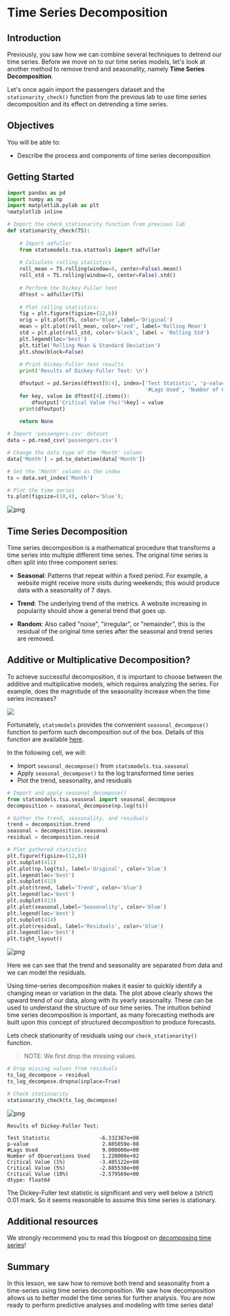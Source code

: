 
# Time Series Decomposition

## Introduction

Previously, you saw how we can combine several techniques to detrend our time series. Before we move on to our time series models, let's look at another method to remove trend and seasonality, namely **Time Series Decomposition**.

Let's once again import the passengers dataset and the `stationarity_check()` function from the previous lab to use time series decomposition and its effect on detrending a time series.

## Objectives

You will be able to:

- Describe the process and components of time series decomposition 


## Getting Started


```python
import pandas as pd
import numpy as np
import matplotlib.pylab as plt
%matplotlib inline

# Import the check_stationarity function from previous lab
def stationarity_check(TS):
    
    # Import adfuller
    from statsmodels.tsa.stattools import adfuller
    
    # Calculate rolling statistics
    roll_mean = TS.rolling(window=8, center=False).mean()
    roll_std = TS.rolling(window=8, center=False).std()
    
    # Perform the Dickey Fuller test
    dftest = adfuller(TS) 
    
    # Plot rolling statistics:
    fig = plt.figure(figsize=(12,6))
    orig = plt.plot(TS, color='blue',label='Original')
    mean = plt.plot(roll_mean, color='red', label='Rolling Mean')
    std = plt.plot(roll_std, color='black', label = 'Rolling Std')
    plt.legend(loc='best')
    plt.title('Rolling Mean & Standard Deviation')
    plt.show(block=False)
    
    # Print Dickey-Fuller test results
    print('Results of Dickey-Fuller Test: \n')

    dfoutput = pd.Series(dftest[0:4], index=['Test Statistic', 'p-value', 
                                             '#Lags Used', 'Number of Observations Used'])
    for key, value in dftest[4].items():
        dfoutput['Critical Value (%s)'%key] = value
    print(dfoutput)
    
    return None

# Import 'passengers.csv' dataset
data = pd.read_csv('passengers.csv')

# Change the data type of the 'Month' column
data['Month'] = pd.to_datetime(data['Month'])

# Set the 'Month' column as the index
ts = data.set_index('Month')

# Plot the time series
ts.plot(figsize=(10,4), color='blue');
```


![png](index_files/index_1_0.png)


## Time Series Decomposition

Time series decomposition is a mathematical procedure that transforms a time series into multiple different time series. The original time series is often split into three component series:

- **Seasonal**: Patterns that repeat within a fixed period. For example, a website might receive more visits during weekends; this would produce data with a seasonality of 7 days.

- **Trend**: The underlying trend of the metrics. A website increasing in popularity should show a general trend that goes up.

- **Random**: Also called "noise", "irregular", or "remainder", this is the residual of the original time series after the seasonal and trend series are removed.


## Additive or Multiplicative Decomposition?

To achieve successful decomposition, it is important to choose between the additive and multiplicative models, which requires analyzing the series. For example, does the magnitude of the seasonality increase when the time series increases?

![](images/new_seasonality.png)


Fortunately, `statsmodels` provides the convenient `seasonal_decompose()` function to perform such decomposition out of the box. Details of this function are available [here](http://www.statsmodels.org/dev/generated/statsmodels.tsa.seasonal.seasonal_decompose.html). 

In the following cell, we will: 

- Import `seasonal_decompose()` from `statsmodels.tsa.seasonal`  
- Apply `seasonal_decompose()` to the log transformed time series   
- Plot the trend, seasonality, and residuals   


```python
# Import and apply seasonal_decompose()
from statsmodels.tsa.seasonal import seasonal_decompose
decomposition = seasonal_decompose(np.log(ts))

# Gather the trend, seasonality, and residuals 
trend = decomposition.trend
seasonal = decomposition.seasonal
residual = decomposition.resid

# Plot gathered statistics
plt.figure(figsize=(12,8))
plt.subplot(411)
plt.plot(np.log(ts), label='Original', color='blue')
plt.legend(loc='best')
plt.subplot(412)
plt.plot(trend, label='Trend', color='blue')
plt.legend(loc='best')
plt.subplot(413)
plt.plot(seasonal,label='Seasonality', color='blue')
plt.legend(loc='best')
plt.subplot(414)
plt.plot(residual, label='Residuals', color='blue')
plt.legend(loc='best')
plt.tight_layout()
```


![png](index_files/index_3_0.png)


Here we can see that the trend and seasonality are separated from data and we can model the residuals.

Using time-series decomposition makes it easier to quickly identify a changing mean or variation in the data. The plot above clearly shows the upward trend of our data, along with its yearly seasonality. These can be used to understand the structure of our time series. The intuition behind time series decomposition is important, as many forecasting methods are built upon this concept of structured decomposition to produce forecasts.

Lets check stationarity of residuals using our `check_stationarity()` function.

> NOTE: We first drop the missing values. 


```python
# Drop missing values from residuals 
ts_log_decompose = residual
ts_log_decompose.dropna(inplace=True)

# Check stationarity
stationarity_check(ts_log_decompose)
```


![png](index_files/index_5_0.png)


    Results of Dickey-Fuller Test: 
    
    Test Statistic                -6.332387e+00
    p-value                        2.885059e-08
    #Lags Used                     9.000000e+00
    Number of Observations Used    1.220000e+02
    Critical Value (1%)           -3.485122e+00
    Critical Value (5%)           -2.885538e+00
    Critical Value (10%)          -2.579569e+00
    dtype: float64


The Dickey-Fuller test statistic is significant and very well below a (strict) 0.01 mark. So it seems reasonable to assume this time series is stationary.

## Additional resources

We strongly recommend you to read this blogpost on [decomposing time series](https://machinelearningmastery.com/decompose-time-series-data-trend-seasonality/)!

## Summary
In this lesson, we saw how to remove both trend and seasonality from a time-series using time series decomposition. We saw how decomposition allows us to better model the time series for further analysis. You are now ready to perform predictive analyses and modeling with time series data!
